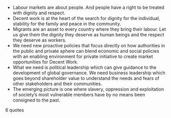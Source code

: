  - Labour markets are about people. And people have a right to be treated with dignity and respect.
 - Decent work is at the heart of the search for dignity for the individual, stability for the family and peace in the community.
 - Migrants are an asset to every country where they bring their labour. Let us give them the dignity they deserve as human beings and the respect they deserve as workers.
 - We need new proactive policies that focus directly on how authorities in the public and private sphere can blend economic and social policies with an enabling environment for private initiative to create market opportunities for Decent Work.
 - What we need is political leadership which can give guidance to the development of global governance. We need business leadership which goes beyond shareholder value to understand the needs and fears of other stakeholders and their communities.
 - The emerging picture is one where slavery, oppression and exploitation of society’s most vulnerable members have by no means been consigned to the past.

6 quotes